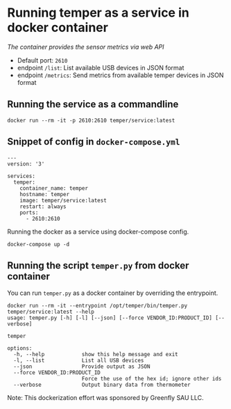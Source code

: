 Running temper as a service in docker container
===============================================
*The container provides the sensor metrics via web API*

* Default port: `2610`
* endpoint `/list`: List available USB devices in JSON format
* endpoint `/metrics`: Send metrics from available temper devices in JSON format

Running the service as a commandline
------------------------------------
```
docker run --rm -it -p 2610:2610 temper/service:latest
```


Snippet of config in `docker-compose.yml`
-----------------------------------------
```
---
version: '3'

services:
  temper:
    container_name: temper
    hostname: temper
    image: temper/service:latest
    restart: always
    ports:
      - 2610:2610
```

Running the docker as a service using docker-compose config.
```
docker-compose up -d
```

Running the script `temper.py` from docker container
----------------------------------------------------
You can run `temper.py` as a docker container by overriding the entrypoint.
```
docker run --rm -it --entrypoint /opt/temper/bin/temper.py temper/service:latest --help
usage: temper.py [-h] [-l] [--json] [--force VENDOR_ID:PRODUCT_ID] [--verbose]

temper

options:
  -h, --help            show this help message and exit
  -l, --list            List all USB devices
  --json                Provide output as JSON
  --force VENDOR_ID:PRODUCT_ID
                        Force the use of the hex id; ignore other ids
  --verbose             Output binary data from thermometer
```

Note: This dockerization effort was sponsored by Greenfly SAU LLC.
